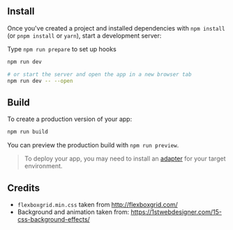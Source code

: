 ## Install

Once you've created a project and installed dependencies with `npm install` (or `pnpm install` or `yarn`), start a development server:

Type `npm run prepare` to set up hooks 

```bash
npm run dev

# or start the server and open the app in a new browser tab
npm run dev -- --open
```

## Build

To create a production version of your app:

```bash
npm run build
```

You can preview the production build with `npm run preview`.

> To deploy your app, you may need to install an [adapter](https://kit.svelte.dev/docs/adapters) for your target environment.

## Credits

- `flexboxgrid.min.css` taken from http://flexboxgrid.com/
- Background and animation taken from: https://1stwebdesigner.com/15-css-background-effects/
